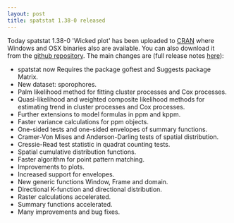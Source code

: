 ```yaml
---
layout: post
title: spatstat 1.38-0 released
---
```


Today spatstat 1.38-0 'Wicked plot' has been uploaded to
[CRAN](http://www.cran.r-project.org/web/packages/spatstat/) where
Windows and OSX binaries also are available. You can also download it
from the [github
repository](https://github.com/spatstat/spatstat/releases/tag/v1.38-0).
The main changes are (full release notes
[here](releasenotes/spatstat-1.38-0.html)):

* spatstat now Requires the package goftest and Suggests package Matrix.
* New dataset: sporophores.
* Palm likelihood method for fitting cluster processes and Cox processes.
* Quasi-likelihood and weighted composite likelihood methods for estimating trend in cluster processes and Cox processes.
* Further extensions to model formulas in ppm and kppm.
* Faster variance calculations for ppm objects.
* One-sided tests and one-sided envelopes of summary functions.
* Cramer-Von Mises and Anderson-Darling tests of spatial distribution.
* Cressie-Read test statistic in quadrat counting tests.
* Spatial cumulative distribution functions.
* Faster algorithm for point pattern matching.
* Improvements to plots.
* Increased support for envelopes.
* New generic functions Window, Frame and domain.
* Directional K-function and directional distribution.
* Raster calculations accelerated.
* Summary functions accelerated.
* Many improvements and bug fixes.
